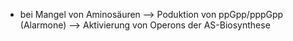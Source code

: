 - bei Mangel von Aminosäuren
--> Poduktion von ppGpp/pppGpp (Alarmone)
--> Aktivierung von Operons der AS-Biosynthese